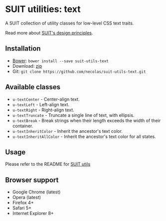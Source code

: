 # SUIT utilities: text

A SUIT collection of utility classes for low-level CSS text traits.

Read more about [SUIT's design principles](https://github.com/necolas/suit/).

## Installation

* [Bower](http://bower.io/): `bower install --save suit-utils-text`
* Download: [zip](https://github.com/necolas/suit-utils-text/zipball/master)
* Git: `git clone https://github.com/necolas/suit-utils-text.git`

## Available classes

* `u-textCenter` - Center-align text.
* `u-textLeft` - Left-align text.
* `u-textRight` - Right-align text.
* `u-textTruncate` - Truncate a single line of text, with ellipsis.
* `u-textBreak` - Break strings when their length exceeds the width of their container.
* `u-textInheritColor` - Inherit the ancestor's text color.
* `u-textInheritAllColor` - Inherit the ancestor's text color for all states.

## Usage

Please refer to the README for [SUIT utils](https://github.com/necolas/suit-utils/)

## Browser support

* Google Chrome (latest)
* Opera (latest)
* Firefox 4+
* Safari 5+
* Internet Explorer 8+
